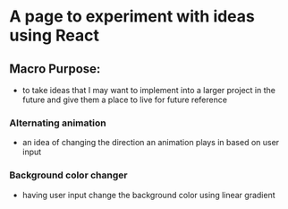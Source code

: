 # A page to experiment with ideas using React

## Macro Purpose:
* to take ideas that I may want to implement into a larger project in the future and give them a place to live for future reference

### Alternating animation
* an idea of changing the direction an animation plays in based on user input

### Background color changer
* having user input change the background color using linear gradient